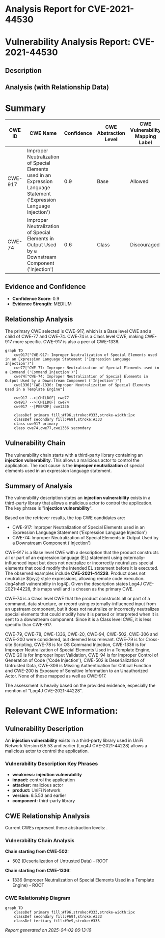 # Analysis Report for CVE-2021-44530

# Vulnerability Analysis Report: CVE-2021-44530

## Description



## Analysis (with Relationship Data)

# Summary
| CWE ID | CWE Name | Confidence | CWE Abstraction Level | CWE Vulnerability Mapping Label | CWE-Vulnerability Mapping Notes |
|---|---|---|---|---|---|
| CWE-917 | Improper Neutralization of Special Elements used in an Expression Language Statement ('Expression Language Injection') | 0.9 | Base | Allowed | Primary CWE |
| CWE-74 | Improper Neutralization of Special Elements in Output Used by a Downstream Component ('Injection') | 0.6 | Class | Discouraged | Secondary Candidate |

## Evidence and Confidence

*   **Confidence Score:** 0.9
*   **Evidence Strength:** MEDIUM

## Relationship Analysis
The primary CWE selected is CWE-917, which is a Base level CWE and a child of CWE-77 and CWE-74. CWE-74 is a Class level CWE, making CWE-917 more specific. CWE-917 is also a peer of CWE-1336.

```mermaid
graph TD
    cwe917["CWE-917: Improper Neutralization of Special Elements used in an Expression Language Statement ('Expression Language Injection')"]
    cwe77["CWE-77: Improper Neutralization of Special Elements used in a Command ('Command Injection')"]
    cwe74["CWE-74: Improper Neutralization of Special Elements in Output Used by a Downstream Component ('Injection')"]
    cwe1336["CWE-1336: Improper Neutralization of Special Elements Used in a Template Engine"]

    cwe917 -->|CHILDOF| cwe77
    cwe917 -->|CHILDOF| cwe74
    cwe917 --|PEEROF| cwe1336

    classDef primary fill:#f96,stroke:#333,stroke-width:2px
    classDef secondary fill:#69f,stroke:#333
    class cwe917 primary
    class cwe74,cwe77,cwe1336 secondary
```

## Vulnerability Chain
The vulnerability chain starts with a third-party library containing an **injection vulnerability**. This allows a malicious actor to control the application. The root cause is the **improper neutralization** of special elements used in an expression language statement.

## Summary of Analysis
The vulnerability description states an **injection vulnerability** exists in a third-party library that allows a malicious actor to control the application. The key phrase is "**injection vulnerability**".

Based on the retriever results, the top CWE candidates are:
*   CWE-917: Improper Neutralization of Special Elements used in an Expression Language Statement ('Expression Language Injection')
*   CWE-74: Improper Neutralization of Special Elements in Output Used by a Downstream Component ('Injection')

CWE-917 is a Base level CWE with a description that the product constructs all or part of an expression language (EL) statement using externally-influenced input but does not neutralize or incorrectly neutralizes special elements that could modify the intended EL statement before it is executed. The observed examples include **CVE-2021-44228**: Product does not neutralize ${xyz} style expressions, allowing remote code execution. (log4shell vulnerability in log4j). Given the description states Log4J CVE-2021-44228, this maps well and is chosen as the primary CWE.

CWE-74 is a Class level CWE that the product constructs all or part of a command, data structure, or record using externally-influenced input from an upstream component, but it does not neutralize or incorrectly neutralizes special elements that could modify how it is parsed or interpreted when it is sent to a downstream component. Since it is a Class level CWE, it is less specific than CWE-917.

CWE-79, CWE-78, CWE-1336, CWE-20, CWE-94, CWE-502, CWE-306 and CWE-200 were considered, but deemed less relevant. CWE-79 is for Cross-site Scripting, CWE-78 is for OS Command Injection, CWE-1336 is for Improper Neutralization of Special Elements Used in a Template Engine, CWE-20 is for Improper Input Validation, CWE-94 is for Improper Control of Generation of Code ('Code Injection'), CWE-502 is Deserialization of Untrusted Data, CWE-306 is Missing Authentication for Critical Function and CWE-200 is Exposure of Sensitive Information to an Unauthorized Actor. None of these mapped as well as CWE-917.

The assessment is heavily based on the provided evidence, especially the mention of "Log4J CVE-2021-44228".

# Relevant CWE Information:

## Vulnerability Description
An **injection vulnerability** exists in a third-party library used in UniFi Network Version 6.5.53 and earlier (Log4J CVE-2021-44228) allows a malicious actor to control the application.

### Vulnerability Description Key Phrases
- **weakness:** **injection vulnerability**
- **impact:** control the application
- **attacker:** malicious actor
- **product:** UniFi Network
- **version:** 6.5.53 and earlier
- **component:** third-party library


## CWE Relationship Analysis

Current CWEs represent these abstraction levels: .


### Vulnerability Chain Analysis

**Chain starting from CWE-502:**
- 502 (Deserialization of Untrusted Data) - ROOT


**Chain starting from CWE-1336:**
- 1336 (Improper Neutralization of Special Elements Used in a Template Engine) - ROOT



### CWE Relationship Diagram

```mermaid
graph TD
    classDef primary fill:#f96,stroke:#333,stroke-width:2px
    classDef secondary fill:#69f,stroke:#333
    classDef tertiary fill:#9e9,stroke:#333
```



*Report generated on 2025-04-02 06:13:16*

